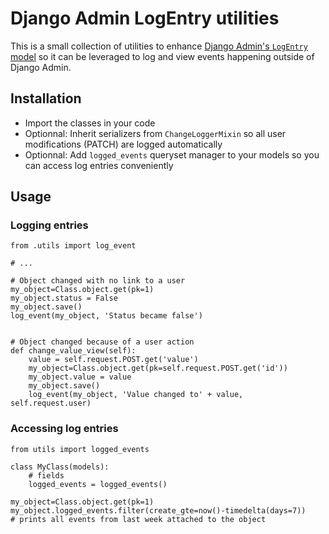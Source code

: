 Django Admin LogEntry utilities
===============================

This is a small collection of utilities to enhance [Django Admin's `LogEntry` model](https://docs.djangoproject.com/en/3.2/ref/contrib/admin/#logentry-objects) so it can be leveraged to log and view events happening outside of Django Admin.


Installation
------------

- Import the classes in your code
- Optionnal: Inherit serializers from `ChangeLoggerMixin` so all user modifications (PATCH) are logged automatically
- Optionnal: Add `logged_events` queryset manager to your models so you can access log entries conveniently


Usage
-----

### Logging entries

```
from .utils import log_event

# ...

# Object changed with no link to a user
my_object=Class.object.get(pk=1)
my_object.status = False
my_object.save()
log_event(my_object, 'Status became false')


# Object changed because of a user action
def change_value_view(self):
    value = self.request.POST.get('value')
    my_object=Class.object.get(pk=self.request.POST.get('id'))
    my_object.value = value
    my_object.save()
    log_event(my_object, 'Value changed to' + value, self.request.user)
```

### Accessing log entries

```
from utils import logged_events

class MyClass(models):
    # fields
    logged_events = logged_events()
```

```
my_object=Class.object.get(pk=1)
my_object.logged_events.filter(create_gte=now()-timedelta(days=7))
# prints all events from last week attached to the object
```




